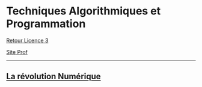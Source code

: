 # Techniques Algorithmiques et Programmation

[Retour Licence 3](https://mcheungsen.github.io/cours/ "Licence 3")

[Site Prof](https://pedagotec.u-bordeaux.fr/informatique_et_societe/public/modules/co/grain-presentation-generale.html)


_____

## [La révolution Numérique](info-societe-1.md)